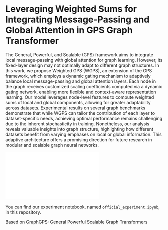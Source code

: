 # Leveraging Weighted Sums for Integrating Message-Passing and Global Attention in GPS Graph Transformer

The General, Powerful, and Scalable (GPS) framework aims to integrate local message-passing with global attention for graph learning. However,
its fixed-layer design may not optimally adapt to different graph structures. In this work, we propose Weighted GPS (WGPS), an extension of
the GPS framework, which employs a dynamic gating mechanism to adaptively balance local message-passing and global attention layers. Each
node in the graph receives customized scaling coefficients computed via a dynamic gating network, enabling more flexible and context-aware
representation learning. Our model leverages node-level features to compute weighted sums of local and global components, allowing for greater
adaptability across datasets. Experimental results on several graph benchmarks demonstrate that while WGPS can tailor the contribution of each
layer to dataset-specific needs, achieving optimal performance remains challenging due to the inherent stochasticity in training. Nonetheless,
our analysis reveals valuable insights into graph structure, highlighting how different datasets benefit from varying emphases on local or global
information. This adaptive architecture offers a promising direction for future research in modular and scalable graph neural networks.

![WGPS layer](WGPS-layer.pdf)

You can find our experiment notebook, named `official_experiment.ipynb`, in this repository.

Based on GraphGPS: General Powerful Scalable Graph Transformers
